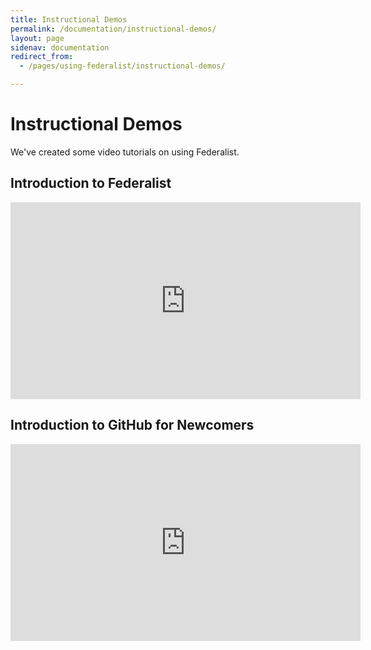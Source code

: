 ```yaml
---
title: Instructional Demos
permalink: /documentation/instructional-demos/
layout: page
sidenav: documentation
redirect_from: 
  - /pages/using-federalist/instructional-demos/

---
```


# Instructional Demos

We've created some video tutorials on using Federalist.

## Introduction to Federalist
<iframe width="560" height="315" src="https://www.youtube.com/embed/835a8UWlL9c" frameborder="0" allowfullscreen></iframe>

## Introduction to GitHub for Newcomers
<iframe width="560" height="315" src="https://www.youtube.com/embed/uNa9GOtM6NE" frameborder="0" allowfullscreen></iframe>
